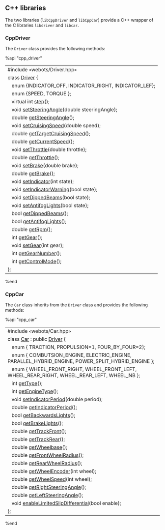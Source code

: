 ## C++ libraries

The two libraries (`libCppDriver` and `libCppCar`) provide a C++ wrapper of the
C libraries `libdriver` and `libcar`.

### CppDriver

The `Driver` class provides the following methods:

%api "cpp_driver"

|                                                                                                              |
| ------------------------------------------------------------------------------------------------------------ |
| #include `<`webots/Driver.hpp`>`                                                                             |
| class [Driver](driver-library.md) {                                                                          |
| &nbsp;&nbsp; enum {INDICATOR\_OFF, INDICATOR\_RIGHT, INDICATOR\_LEF};                                        |
| &nbsp;&nbsp; enum {SPEED, TORQUE };                                                                          |
| &nbsp;&nbsp; virtual int [step](driver-library.md#wbu_driver_step)();                                        |
| &nbsp;&nbsp; void [setSteeringAngle](driver-library.md#wbu_driver_set_steering_angle)(double steeringAngle); |
| &nbsp;&nbsp; double [getSteeringAngle](driver-library.md#wbu_driver_set_steering_angle)();                   |
| &nbsp;&nbsp; void [setCruisingSpeed](driver-library.md#wbu_driver_set_cruising_speed)(double speed);         |
| &nbsp;&nbsp; double [getTargetCruisingSpeed](driver-library.md#wbu_driver_set_cruising_speed)();             |
| &nbsp;&nbsp; double [getCurrentSpeed](driver-library.md#wbu_driver_get_current_speed)();                     |
| &nbsp;&nbsp; void [setThrottle](driver-library.md#wbu_driver_set_throttle)(double throttle);                 |
| &nbsp;&nbsp; double [getThrottle](driver-library.md#wbu_driver_set_throttle)();                              |
| &nbsp;&nbsp; void [setBrake](driver-library.md#wbu_driver_set_brake)(double brake);                          |
| &nbsp;&nbsp; double [getBrake](driver-library.md#wbu_driver_set_brake)();                                    |
| &nbsp;&nbsp; void [setIndicator](driver-library.md#wbu_driver_set_brake)(int state);                         |
| &nbsp;&nbsp; void [setIndicatorWarning](driver-library.md#wbu_driver_set_indicator)(bool state);             |
| &nbsp;&nbsp; void [setDippedBeams](driver-library.md#wbu_driver_set_dipped_beams)(bool state);               |
| &nbsp;&nbsp; void [setAntifogLights](driver-library.md#wbu_driver_set_dipped_beams)(bool state);             |
| &nbsp;&nbsp; bool [getDippedBeams](driver-library.md#wbu_driver_set_dipped_beams)();                         |
| &nbsp;&nbsp; bool [getAntifogLights](driver-library.md#wbu_driver_set_dipped_beams)();                       |
| &nbsp;&nbsp; double [getRpm](driver-library.md#wbu_driver_get_rpm)();                                        |
| &nbsp;&nbsp; int [getGear](driver-library.md#wbu_driver_set_gear)();                                         |
| &nbsp;&nbsp; void [setGear](driver-library.md#wbu_driver_set_gear)(int gear);                                |
| &nbsp;&nbsp; int [getGearNumber](driver-library.md#wbu_driver_set_gear)();                                   |
| &nbsp;&nbsp; int [getControlMode](driver-library.md#wbu_driver_get_control_mode)();                          |
| };                                                                                                           |

%end

### CppCar

The `Car` class inherits from the `Driver` class and provides the following
methods:

%api "cpp_car"

|                                                                                                                          |
| ------------------------------------------------------------------------------------------------------------------------ |
| #include `<`webots/Car.hpp`>`                                                                                            |
| class [Car](car-library.md) : public [Driver](#cppdriver) {                                                              |
| &nbsp;&nbsp; enum { TRACTION, PROPULSION=1, FOUR\_BY\_FOUR=2};                                                           |
| &nbsp;&nbsp; enum { COMBUTSION\_ENGINE, ELECTRIC\_ENGINE, PARALLEL\_HYBRID\_ENGINE, POWER\_SPLIT\_HYBRID\_ENGINE };      |
| &nbsp;&nbsp; enum { WHEEL\_FRONT\_RIGHT, WHEEL\_FRONT\_LEFT, WHEEL\_REAR\_RIGHT, WHEEL\_REAR\_LEFT, WHEEL\_NB };         |
| &nbsp;&nbsp; int [getType](car-library.md#wbu_car_get_type)();                                                           |
| &nbsp;&nbsp; int [getEngineType](car-library.md#wbu_car_get_type)();                                                     |
| &nbsp;&nbsp; void [setIndicatorPeriod](car-library.md#wbu_car_set_indicator_period)(double period);                      |
| &nbsp;&nbsp; double [getIndicatorPeriod](car-library.md#wbu_car_set_indicator_period)();                                 |
| &nbsp;&nbsp; bool [getBackwardsLights](car-library.md#wbu_car_get_backwards_lights)();                                   |
| &nbsp;&nbsp; bool [getBrakeLights](car-library.md#wbu_car_get_backwards_lights)();                                       |
| &nbsp;&nbsp; double [getTrackFront](car-library.md#wbu_car_get_track_front)();                                           |
| &nbsp;&nbsp; double [getTrackRear](car-library.md#wbu_car_get_track_front)();                                            |
| &nbsp;&nbsp; double [getWheelbase](car-library.md#wbu_car_get_track_front)();                                            |
| &nbsp;&nbsp; double [getFrontWheelRadius](car-library.md#wbu_car_get_track_front)();                                     |
| &nbsp;&nbsp; double [getRearWheelRadius](car-library.md#wbu_car_get_track_front)();                                      |
| &nbsp;&nbsp; double [getWheelEncoder](car-library.md#wbu_car_get_wheel_encoder)(int wheel);                              |
| &nbsp;&nbsp; double [getWheelSpeed](car-library.md#wbu_car_get_wheel_encoder)(int wheel);                                |
| &nbsp;&nbsp; double [getRightSteeringAngle](car-library.md#wbu_car_get_right_steering_angle)();                          |
| &nbsp;&nbsp; double [getLeftSteeringAngle](car-library.md#wbu_car_get_right_steering_angle)();                           |
| &nbsp;&nbsp; void [enableLimitedSlipDifferential](car-library.md#wbu_car_enable_limited_slip_differential)(bool enable); |
| };                                                                                                                       |

%end

